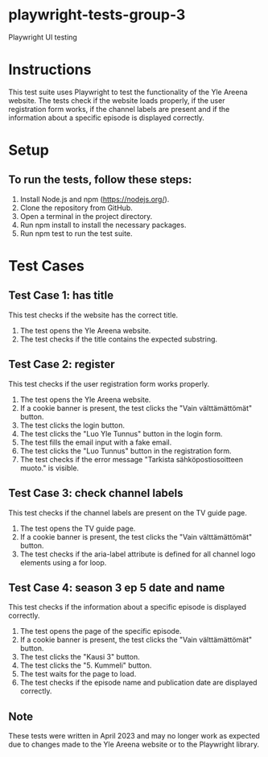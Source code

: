 # playwright-tests-group-3
Playwright UI testing

# Instructions
This test suite uses Playwright to test the functionality of the Yle Areena website. 
The tests check if the website loads properly, if the user registration form works, if the channel labels are present 
and if the information about a specific episode is displayed correctly.

# Setup
## To run the tests, follow these steps:

1. Install Node.js and npm (https://nodejs.org/).
2. Clone the repository from GitHub.
3. Open a terminal in the project directory.
4. Run npm install to install the necessary packages.
5. Run npm test to run the test suite.

# Test Cases
## Test Case 1: has title
This test checks if the website has the correct title.

1. The test opens the Yle Areena website.
2. The test checks if the title contains the expected substring.

## Test Case 2: register
This test checks if the user registration form works properly.

1. The test opens the Yle Areena website.
2. If a cookie banner is present, the test clicks the "Vain välttämättömät" button.
3. The test clicks the login button.
4. The test clicks the "Luo Yle Tunnus" button in the login form.
5. The test fills the email input with a fake email.
6. The test clicks the "Luo Tunnus" button in the registration form.
7. The test checks if the error message "Tarkista sähköpostiosoitteen muoto." is visible.

## Test Case 3: check channel labels
This test checks if the channel labels are present on the TV guide page.

1. The test opens the TV guide page.
2. If a cookie banner is present, the test clicks the "Vain välttämättömät" button.
3. The test checks if the aria-label attribute is defined for all channel logo elements using a for loop.
## Test Case 4: season 3 ep 5 date and name
This test checks if the information about a specific episode is displayed correctly.

1. The test opens the page of the specific episode.
2. If a cookie banner is present, the test clicks the "Vain välttämättömät" button.
3. The test clicks the "Kausi 3" button.
4. The test clicks the "5. Kummeli" button.
5. The test waits for the page to load.
6. The test checks if the episode name and publication date are displayed correctly.

## Note
These tests were written in April 2023 and may no longer work as expected due to changes made to the Yle Areena website or to the Playwright library.
